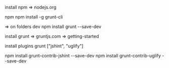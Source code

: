 install npm => nodejs.org

npm
npm install -g grunt-cli

=> on folders dev
npm install grunt --save-dev

install grunt => gruntjs.com => getting-started

install plugins grunt ["jshint", "uglify"]

npm install grunt-contrib-jshint --save-dev
npm install grunt-contrib-uglify --save-dev

